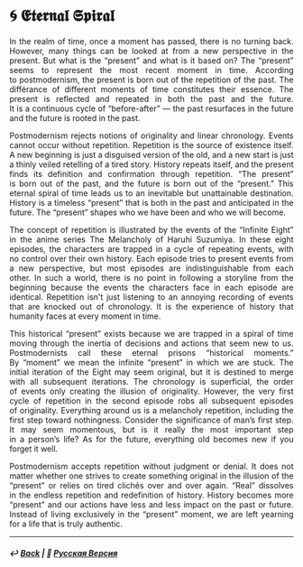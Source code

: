 # 🌀 𝕰𝖙𝖊𝖗𝖓𝖆𝖑 𝕾𝖕𝖎𝖗𝖆𝖑

<p align="justify">In the realm of time, once a moment has passed, there is no turning back. However, many things can be looked at from a new perspective in the present. But what is the “present” and what is it based on? The “present” seems to represent the most recent moment in time. According to postmodernism, the present is born out of the repetition of the past. The différance of different moments of time constitutes their essence. The present is reflected and repeated in both the past and the future. It is a continuous cycle of “before-after” — the past resurfaces in the future and the future is rooted in the past.</p>

<p align="justify">Postmodernism rejects notions of originality and linear chronology. Events cannot occur without repetition. Repetition is the source of existence itself. A new beginning is just a disguised version of the old, and a new start is just a thinly veiled retelling of a tired story. History repeats itself, and the present finds its definition and confirmation through repetition. “The present” is born out of the past, and the future is born out of the “present.” This eternal spiral of time leads us to an inevitable but unattainable destination. History is a timeless “present” that is both in the past and anticipated in the future. The “present” shapes who we have been and who we will become.</p>

<p align="justify">The concept of repetition is illustrated by the events of the “Infinite Eight” in the anime series The Melancholy of Haruhi Suzumiya. In these eight episodes, the characters are trapped in a cycle of repeating events, with no control over their own history. Each episode tries to present events from a new perspective, but most episodes are indistinguishable from each other. In such a world, there is no point in following a storyline from the beginning because the events the characters face in each episode are identical. Repetition isn't just listening to an annoying recording of events that are knocked out of chronology. It is the experience of history that humanity faces at every moment in time.</p>

<p align="justify">This historical “present” exists because we are trapped in a spiral of time moving through the inertia of decisions and actions that seem new to us. Postmodernists call these eternal prisons “historical moments.” By “moment” we mean the infinite “present” in which we are stuck. The initial iteration of the Eight may seem original, but it is destined to merge with all subsequent iterations. The chronology is superficial, the order of events only creating the illusion of originality. However, the very first cycle of repetition in the second episode robs all subsequent episodes of originality. Everything around us is a melancholy repetition, including the first step toward nothingness. Consider the significance of man’s first step. It may seem momentous, but is it really the most important step in a person’s life? As for the future, everything old becomes new if you forget it well.</p>

<p align="justify">Postmodernism accepts repetition without judgment or denial. It does not matter whether one strives to create something original in the illusion of the “present” or relies on tired clichés over and over again. “Real” dissolves in the endless repetition and redefinition of history. History becomes more “present” and our actions have less and less impact on the past or future. Instead of living exclusively in the “present” moment, we are left yearning for a life that is truly authentic.</p>

***

##### ↩️ [Back](https://rozephyros.github.io/index-2.html) | 🌻 [Русская Версия](russian.md)
